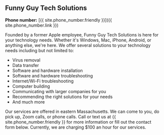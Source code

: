 ---
---

## Funny Guy Tech Solutions ##

**Phone number:** [{{ site.phone_number.friendly }}]({{ site.phone_number.link }})

Founded by a former Apple employee, Funny Guy Tech Solutions is here for your technology needs. Whether it's Windows, Mac, iPhone, Android, or anything else, we're here.  We offer several solutions to your technology needs including but not limited to:

* Virus removal
* Data transfer
* Software and hardware installation
* Software and hardware troubleshooting
* Internet/Wi-Fi troubleshooting
* Computer building
* Communicating with larger companies for you
* Recommending the right solutions for your needs
* And much more

Our services are offered in eastern Massachusetts. We can come to you, do pick up, Zoom calls, or phone calls. Call or text us at {{ site.phone_number.friendly }} for more information or fill out the contact form below. Currently, we are charging $100 an hour for our services.
